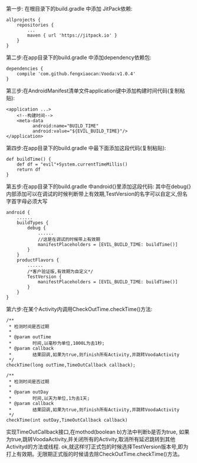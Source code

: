第一步: 在根目录下的build.gradle 中添加 JitPack依赖:

	allprojects {
		repositories {
			...
			maven { url 'https://jitpack.io' }
		}
	}
	
第二步:在app目录下的build.gradle 中添加dependency依赖包:

	dependencies {
	    compile 'com.github.fengxiaocan:Vooda:v1.0.4'
	}

第三步:在AndroidManifest清单文件application键中添加构建时间代码(复制粘贴):

    <application ...>
        <!--构建时间-->
        <meta-data
              android:name="BUILD_TIME"
              android:value="${EVIL_BUILD_TIME}"/>
    </application>
    
第四步:在app目录下的build.gradle 中最下面添加这段代码(复制粘贴):

    def buildTime() {
        def df = "evil"+System.currentTimeMillis()
        return df
    }

第五步:在app目录下的build.gradle 中android{}里添加这段代码:
    其中在debug{}内部添加可以在调试的时候判断带上有效期,TestVersion的名字可以自定义,但名字首字母必须大写

    android {
        ......
        buildTypes {
            debug {
                ......
                //这是在调试的时候带上有效期
                manifestPlaceholders = [EVIL_BUILD_TIME: buildTime()]
            }
        }
        productFlavors {
            ......
            /*客户验证版,有效期为自定义*/
            TestVersion {
                manifestPlaceholders = [EVIL_BUILD_TIME: buildTime()]
            }
        }
    }
    
第六步:在某个Activity内调用CheckOutTime.checkTime()方法:

    /**
     * 检测时间是否过期
     *
     * @param outTime
     *        时间,以毫秒为单位,1000L为去1秒;
     * @param callback
     *        结果回调,如果为true,则finish所有Activity,并跳转VoodaActivity
     */
    checkTime(long outTime,TimeOutCallback callback);

    /**
     * 检测时间是否过期
     *
     * @param outDay
     *        时间,以天为单位,1为去1天;
     * @param callback
     *        结果回调,如果为true,则finish所有Activity,并跳转VoodaActivity
     */
    checkTime(int outDay,TimeOutCallback callback)
        
实现TimeOutCallback接口,在mothod(boolean b)方法中判断b是否为true,
如果为true,跳转VoodaActivity,并关闭所有的Activity,取消所有延迟跳转到其他Activityd的方法或线程.
ok,就这样!打正式包的时候选择TestVersion版本号,即为打上有效期。无限期正式版的时候请去除CheckOutTime.checkTime()方法。